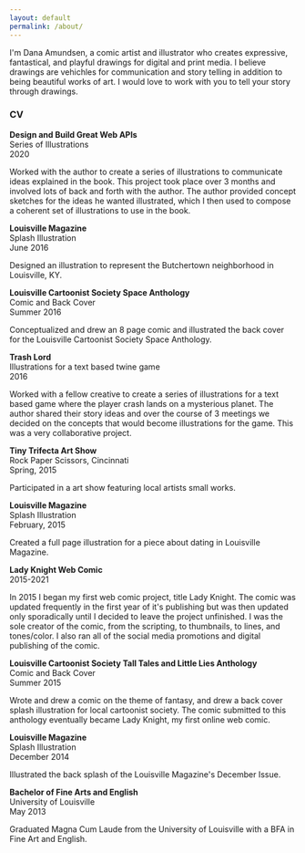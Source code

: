 ```yaml
---
layout: default
permalink: /about/
---
```


I'm Dana Amundsen, a comic artist and illustrator who creates expressive, fantastical, and playful drawings for digital and print media. I believe drawings are vehichles for communication and story telling in addition to being beautiful works of art. I would love to work with you to tell your story through drawings.

### CV

**Design and Build Great Web APIs**   
Series of Illustrations  
2020

Worked with the author to create a series of illustrations to communicate ideas explained in the book. This project took place over 3 months and involved lots of back and forth with the author. The author provided concept sketches for the ideas he wanted illustrated, which I then used to compose a coherent set of illustrations to use in the book.

**Louisville Magazine**  
Splash Illustration  
June 2016

Designed an illustration to represent the Butchertown neighborhood in Louisville, KY. 

**Louisville Cartoonist Society Space Anthology**  
Comic and Back Cover  
Summer 2016

Conceptualized and drew an 8 page comic and illustrated the back cover for the Louisville Cartoonist Society Space Anthology.

**Trash Lord**  
Illustrations for a text based twine game  
2016

Worked with a fellow creative to create a series of illustrations for a text based game where the player crash lands on a mysterious planet. The author shared their story ideas and over the course of 3 meetings we decided on the concepts that would become illustrations for the game. This was a very collaborative project.

**Tiny Trifecta Art Show**  
Rock Paper Scissors, Cincinnati  
Spring, 2015

Participated in a art show featuring local artists small works.

**Louisville Magazine**  
Splash Illustration  
February, 2015

Created a full page illustration for a piece about dating in Louisville Magazine.

**Lady Knight Web Comic**  
2015-2021

In 2015 I began my first web comic project, title Lady Knight. The comic was updated frequently in the first year of it's publishing but was then updated only sporadically until I decided to leave the project unfinished. I was the sole creator of the comic, from the scripting, to thumbnails, to lines, and tones/color. I also ran all of the social media promotions and digital publishing of the comic.

**Louisville Cartoonist Society Tall Tales and Little Lies Anthology**  
Comic and Back Cover  
Summer 2015

Wrote and drew a comic on the theme of fantasy, and drew a back cover splash illustration for local cartoonist society. The comic submitted to this anthology eventually became Lady Knight, my first online web comic.

**Louisville Magazine**  
Splash Illustration  
December 2014

Illustrated the back splash of the Louisville Magazine's December Issue.

**Bachelor of Fine Arts and English**  
University of Louisville  
May 2013

Graduated Magna Cum Laude from the University of Louisville with a BFA in Fine Art and English.
